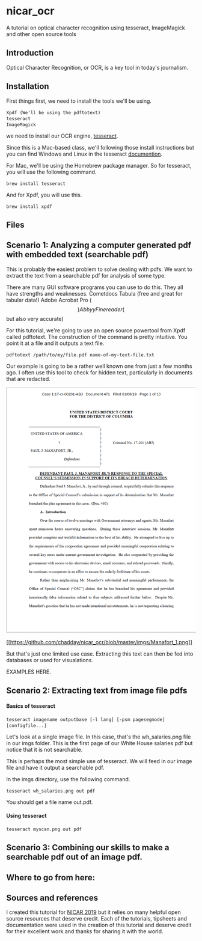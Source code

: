 # nicar_ocr
A tutorial on optical character recognition using tesseract, ImageMagick and other open source tools

## Introduction

Optical Character Recognition, or OCR, is a key tool in today's journalism. 



## Installation

First things first, we need to install the tools we'll be using.

    Xpdf (We'll be using the pdftotext)
    tesseract
    ImageMagick


we need to install our OCR engine, [tesseract]('https://github.com/tesseract-ocr/tesseract/wiki').

Since this is a Mac-based class, we'll following those install instructions but you can find Windows and Linux in the tesseract [documention]('https://github.com/tesseract-ocr/tesseract/wiki').

For Mac, we'll be using the Homebrew package manager. So for tesseract, you will use the following command.
```
brew install tesseract
```

And for Xpdf, you will use this.
```
brew install xpdf
```

## Files


## Scenario 1: Analyzing a computer generated pdf with embedded text (searchable pdf)

This is probably the easiest problem to solve dealing with pdfs. We want to extract the text from a searchable pdf for analysis of some type.

There are many GUI software programs you can use to do this. They all have strengths and weaknesses.
    Cometdocs
    Tabula (free and great for tabular data!)
    Adobe Acrobat Pro ($$)
    Abbyy Finereader ($$ but also very accurate)

For this tutorial, we're going to use an open source powertool from Xpdf called pdftotext. The construction of the command is pretty intuitive. You point it at a file and it outputs a text file.

```
pdftotext /path/to/my/file.pdf name-of-my-text-file.txt
```

Our example is going to be a rather well known one from just a few months ago. I often use this tool to check for hidden text, particularly in documents that are redacted. 


![Alt Text](/imgs/Manafort_1.png)

[[https://github.com/chadday/nicar_ocr/blob/master/imgs/Manafort_1.png]]


But that's just one limited use case. Extracting this text can then be fed into databases or used for visualations.

EXAMPLES HERE.


## Scenario 2: Extracting text from image file pdfs

#### Basics of tesseract

```
tesseract imagename outputbase [-l lang] [-psm pagesegmode] [configfile...]
```

Let's look at a single image file. In this case, that's the wh_salaries.png file in our imgs folder. This is the first page of our White House salaries pdf but notice that it is not searchable.

This is perhaps the most simple use of tesseract. We will feed in our image file and have it output a searchable pdf.

In the imgs directory, use the following command. 

```
tesseract wh_salaries.png out pdf
```

You should get a file name out.pdf.




#### Using tesseract

```
tesseract myscan.png out pdf
```


## Scenario 3: Combining our skills to make a searchable pdf out of an image pdf.

## Where to go from here: 


## Sources and references
I created this tutorial for [NICAR 2019]('https://www.ire.org/events-and-training/conferences/nicar-2019') but it relies on many helpful open source resources that deserve credit. Each of the tutorials, tipsheets and documentation were used in the creation of this tutorial and deserve credit for their excellent work and thanks for sharing it with the world.


